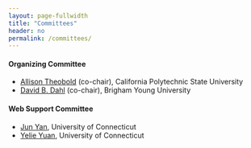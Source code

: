 ```yaml
---
layout: page-fullwidth
title: "Committees"
header: no
permalink: /committees/
---
```


#### Organizing Committee
+ [Allison Theobold](https://statistics.calpoly.edu/allison-theobold) (co-chair), California Polytechnic State University
+ [David B. Dahl](https://dahl.byu.edu/) (co-chair), Brigham Young University

#### Web Support Committee
+ [Jun Yan](https://statistics.uconn.edu/person/jun-yan/), University of Connecticut
+ [Yelie Yuan](https://yelieyuan.com), University of Connecticut
